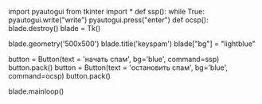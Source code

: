 import pyautogui
from tkinter import *
def ssp():
    while True:
        pyautogui.write("write")
        pyautogui.press("enter")
def ocsp():
    blade.destroy()
blade = Tk()

blade.geometry('500x500')
blade.title('keyspam')
blade["bg"] = "lightblue"

button = Button(text = 'начать спам', bg='blue', command=ssp)
button.pack()
button = Button(text = 'остановить спам', bg='blue', command=ocsp)
button.pack()

blade.mainloop()
